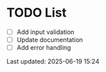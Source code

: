 # TODO List

- [ ] Add input validation
- [ ] Update documentation
- [ ] Add error handling

Last updated: 2025-06-19 15:24
